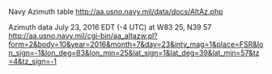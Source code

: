 Navy Azimuth table
http://aa.usno.navy.mil/data/docs/AltAz.php

Azimuth data July 23, 2016 EDT (-4 UTC) at W83 25, N39 57 
http://aa.usno.navy.mil/cgi-bin/aa_altazw.pl?form=2&body=10&year=2016&month=7&day=23&intv_mag=1&place=FSR&lon_sign=-1&lon_deg=83&lon_min=25&lat_sign=1&lat_deg=39&lat_min=57&tz=4&tz_sign=-1
